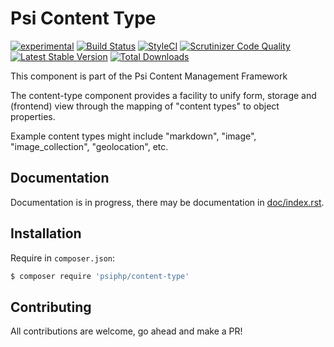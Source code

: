 # Psi Content Type

[![experimental](http://badges.github.io/stability-badges/dist/experimental.svg)](http://github.com/badges/stability-badges)
[![Build Status](https://travis-ci.org/psiphp/content-type.svg?branch=master)](https://travis-ci.org/psiphp/content-type)
[![StyleCI](https://styleci.io/repos/59910930/shield)](https://styleci.io/repos/59910930)
[![Scrutinizer Code
Quality](https://scrutinizer-ci.com/g/psiphp/content-type/badges/quality-score.png?b=master)](https://scrutinizer-ci.com/g/psiphp/content-type/?branch=master)
[![Latest Stable Version](https://poser.pugx.org/psiphp/content-type/version.png?format=plastic)](https://packagist.org/packages/psiphp/content-type)
[![Total Downloads](https://poser.pugx.org/psiphp/content-type/d/total.png?format=plastic)](https://packagist.org/packages/psiphp/content-type)


This component is part of the Psi Content Management Framework

The content-type component provides a facility to unify form, storage and
(frontend) view through the mapping of "content types" to object properties.

Example content types might include "markdown", "image", "image_collection",
"geolocation", etc.


## Documentation

Documentation is in progress, there may be documentation in [doc/index.rst](https://github.com/psiphp/content-type/blob/master/docs/index.rst).

## Installation

Require in `composer.json`:

```bash
$ composer require 'psiphp/content-type'
```

## Contributing

All contributions are welcome, go ahead and make a PR!
